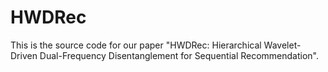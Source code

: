 # HWDRec
This is the source code for our paper "HWDRec: Hierarchical Wavelet-Driven Dual-Frequency Disentanglement for Sequential Recommendation".